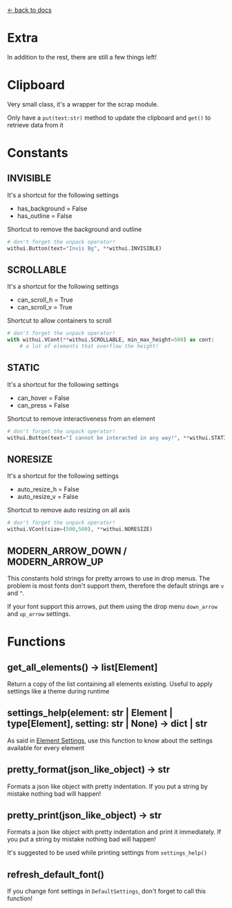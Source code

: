 [<- back to docs](docs.md)

# Extra

In addition to the rest, there are still a few things left!

# Clipboard

Very small class, it's a wrapper for the scrap module.

Only have a `put(text:str)` method to update the clipboard and `get()` to retrieve data from it

# Constants

## INVISIBLE

It's a shortcut for the following settings

- has_background = False
- has_outline = False

Shortcut to remove the background and outline

```py
# don't forget the unpack operator!
withui.Button(text="Invis Bg", **withui.INVISIBLE)
```

## SCROLLABLE

It's a shortcut for the following settings

- can_scroll_h = True
- can_scroll_v = True

Shortcut to allow containers to scroll

```py
# don't forget the unpack operator!
with withui.VCont(**withui.SCROLLABLE, min_max_height=500) as cont:
    # a lot of elements that overflow the height!
```

## STATIC

It's a shortcut for the following settings

- can_hover = False
- can_press = False

Shortcut to remove interactiveness from an element

```py
# don't forget the unpack operator!
withui.Button(text="I cannot be interacted in any way!", **withui.STATIC)
```

## NORESIZE

It's a shortcut for the following settings

- auto_resize_h = False
- auto_resize_v = False

Shortcut to remove auto resizing on all axis

```py
# don't forget the unpack operator!
withui.VCont(size=(500,500), **withui.NORESIZE)
```

## MODERN_ARROW_DOWN / MODERN_ARROW_UP

This constants hold strings for pretty arrows to use in drop menus. The problem is most fonts don't support them, therefore the default strings are `v` and `^`.

If your font support this arrows, put them using the drop menu `down_arrow` and `up_arrow` settings.

# Functions

## get_all_elements() -> list[Element]

Return a copy of the list containing all elements existing. Useful to apply settings like a theme during runtime

## settings_help(element: str | Element | type[Element], setting: str | None) -> dict | str

As said in [Element Settings](settings.md), use this function to know about the settings available for every element

## pretty_format(json_like_object) -> str

Formats a json like object with pretty indentation. If you put a string by mistake nothing bad will happen!

## pretty_print(json_like_object) -> str

Formats a json like object with pretty indentation and print it immediately. If you put a string by mistake nothing bad will happen!

It's suggested to be used while printing settings from `settings_help()`

## refresh_default_font()

If you change font settings in `DefaultSettings`, don't forget to call this function!
